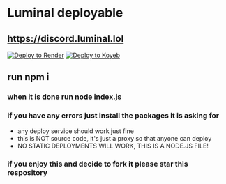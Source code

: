 # Luminal deployable

## https://discord.luminal.lol

[![Deploy to Render](https://render.com/images/deploy-to-render-button.svg)](https://dashboard.render.com/blueprint/new?repo=https%3A%2F%2Fgithub.com%sealiee11%2Fluminal-deployable)
<a target="_blank" href="https://app.koyeb.com/deploy?type=git&repository=github.com/sealiee11/luminal-deployable"><img alt="Deploy to Koyeb" src="https://binbashbanana.github.io/deploy-buttons/buttons/remade/koyeb.svg"></a>


## run npm i

### when it is done run node index.js
### if you have any errors just install the packages it is asking for

- any deploy service should work just fine
- this is NOT source code, it's just a proxy so that anyone can deploy
- NO STATIC DEPLOYMENTS WILL WORK, THIS IS A NODE.JS FILE!


### if you enjoy this and decide to fork it please star this respository
